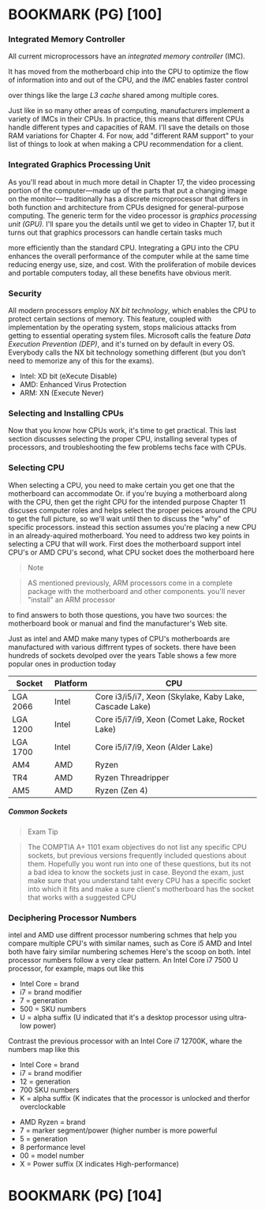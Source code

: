 <h1>BOOKMARK (PG) [100]</h1>

<h3>Integrated Memory Controller</h3>

<p>All current microprocessors have an <em>integrated memory controller</em> (IMC).</p>

<p>It has moved from the motherboard chip into the CPU to optimize the flow of information into and out of the CPU, and the <em>IMC</em> enables faster control</p>

<p>over things like the large <em>L3 cache</em> shared among multiple cores.</p>

<p>Just like in so many other areas of computing, manufacturers implement a variety of IMCs in their CPUs. In practice, this means that different CPUs handle different types and capacities of RAM. I'll save the details on those RAM variations for Chapter 4. For now, add "different RAM support" to your list of things to look at when making a CPU recommendation for a client.</p>

<h3>Integrated Graphics Processing Unit</h3>

<p>As you'll read about in much more detail in Chapter 17, the video processing portion of the computer—made up of the parts that put a changing image on the monitor— traditionally has a discrete microprocessor that differs in both function and architecture from CPUs designed for general-purpose computing. The generic term for the video processor is <em>graphics processing unit (GPU).</em> I'll spare you the details until we get to video in Chapter 17, but it turns out that graphics processors can handle certain tasks much </p>

<p>more efficiently than the standard CPU. Integrating a GPU into the CPU enhances the overall performance of the computer while at the same time reducing energy use, size, and cost. With the proliferation of mobile devices and portable computers today, all these benefits have obvious merit.</p>
<h3>Security</h3> 

<p>All modern processors employ <em>NX bit technology</em>, which enables the CPU to protect certain sections of memory. This feature, coupled with implementation by the operating system, stops malicious attacks from getting to essential operating system files. Microsoft calls the feature <em>Data Execution Prevention (DEP)</em>, and it's turned on by default in every OS. Everybody calls the NX bit technology something different (but you don’t need to memorize any of this for the exams).</p>

<ul> 
  <li>Intel: XD bit (eXecute Disable)
  </li> <li>AMD: Enhanced Virus Protection</li> 
  <li>ARM: XN (Execute Never)</li> </ul>
  
<h3>Selecting and Installing CPUs</h3>

<p>Now that you know how CPUs work, it's time to get practical. This last section discusses selecting the proper CPU, installing several types of processors, and troubleshooting the few problems techs face with CPUs.</p>

<h3>Selecting CPU</h3>

<p>When selecting a CPU, you need to make certain you get one that the motherboard can accommodate Or. if you're buying a motherboard along with the CPU, then get the right CPU
for the intended purpose Chapter 11 discuses computer roles and helps select the proper peices around the CPU to get the full picture, so we'll wait until then to discuss the "why" of specific processors. instead this section assumes you're placing a new CPU in an already-aquired motherboard. You need to address two key points in selecting a CPU
that will work. First does the motherboard support intel CPU's or AMD CPU's second, what CPU socket does the motherboard here</p>

> Note

> AS mentioned previously, ARM processors come in a complete package with the motherboard and other components. you'll never "install" an ARM processor

<p>to find answers to both those questions, you have two sources: the motherboard book or manual and find the manufacturer's Web site. </p>

<p>Just as intel and AMD make many types of CPU's motherboards are manufactured with various diffrrent types of sockets. there have been hundreds of sockets devolped over the years Table shows a few more popular ones in production today</p>

| Socket   | Platform | CPU                                                                 |
|----------|----------|----------------------------------------------------------------------|
| LGA 2066 | Intel    | Core i3/i5/i7, Xeon (Skylake, Kaby Lake, Cascade Lake)               |
| LGA 1200 | Intel    | Core i5/i7/i9, Xeon (Comet Lake, Rocket Lake)                        |
| LGA 1700 | Intel    | Core i5/i7/i9, Xeon (Alder Lake)                                     |
| AM4      | AMD      | Ryzen                                                                |
| TR4      | AMD      | Ryzen Threadripper                                                   |
| AM5      | AMD      | Ryzen (Zen 4)                                                        |

<h5>Common Sockets</h5>

> Exam Tip

> The COMPTIA A+ 1101 exam objectives do not list any specific CPU sockets, but previous versions frequently included questions about them. Hopefully you wont run into one of these questions, but its not a bad idea to know the sockets just in case. Beyond the exam, just make sure that you understand taht every CPU has a specific socket into which it fits and make a sure client's motherboard has the socket that works with a suggested CPU


<h3>Deciphering Processor Numbers</h3>

<p>intel and AMD use diffrent processor numbering schmes that help you compare multiple CPU's with similar names, such as Core i5 AMD and Intel both have fairy similar numbering schemes Here's the scoop on both.  Intel processor numbers follow a very clear pattern. An Intel Core i7 7500 U processor, for example, maps out like this</p>

<ul>
  <li>Intel Core = brand</li>
  <li>i7 = brand modifier</li>
  <li>7 = generation</li>
  <li>500 = SKU numbers</li>
  <li>U = alpha suffix (U indicated that it's a desktop processor using ultra-low power)</li>
</ul>

<p>Contrast the previous processor with an Intel Core i7 12700K, whare the numbers map like this</p>

<ul>
  <li>Intel Core = brand</li>
  <li>i7 = brand modifier</li>
  <li>12 = generation</li>
  <li>700 SKU numbers</li>
  <li>K = alpha suffix (K indicates that the processor is unlocked and therfor overclockable</li>
</ul>

<ul>
  <li>AMD Ryzen = brand</li>
  <li>7 = marker segment/power (higher number is more powerful</li>
  <li>5 = generation</li>
  <li>8 performance level</li>
  <li>00 = model number</li>
  <li>X = Power suffix (X indicates High-performance)</li>
</ul>

<h1>BOOKMARK (PG) [104]</h1>
